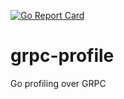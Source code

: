 [![Go Report Card](https://goreportcard.com/badge/chanchal1987/grpc-profile)](https://goreportcard.com/report/chanchal1987/grpc-profile)
# grpc-profile
Go profiling over GRPC

